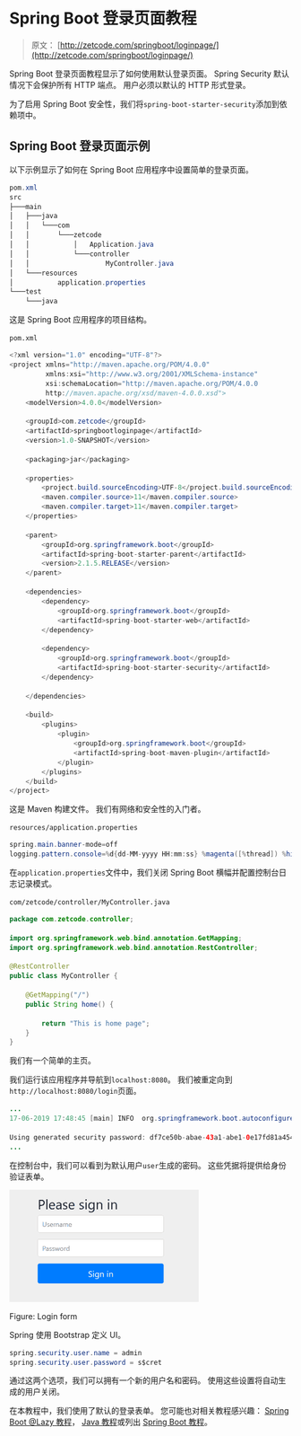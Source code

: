 # Spring Boot 登录页面教程

> 原文： [http://zetcode.com/springboot/loginpage/](http://zetcode.com/springboot/loginpage/)

Spring Boot 登录页面教程显示了如何使用默认登录页面。 Spring Security 默认情况下会保护所有 HTTP 端点。 用户必须以默认的 HTTP 形式登录。

为了启用 Spring Boot 安全性，我们将`spring-boot-starter-security`添加到依赖项中。

## Spring Boot 登录页面示例

以下示例显示了如何在 Spring Boot 应用程序中设置简单的登录页面。

```java
pom.xml
src
├───main
│   ├───java
│   │   └───com
│   │       └───zetcode
│   │           │   Application.java
│   │           └───controller
│   │                   MyController.java
│   └───resources
│           application.properties
└───test
    └───java

```

这是 Spring Boot 应用程序的项目结构。

`pom.xml`

```java
<?xml version="1.0" encoding="UTF-8"?>
<project xmlns="http://maven.apache.org/POM/4.0.0"
         xmlns:xsi="http://www.w3.org/2001/XMLSchema-instance"
         xsi:schemaLocation="http://maven.apache.org/POM/4.0.0
         http://maven.apache.org/xsd/maven-4.0.0.xsd">
    <modelVersion>4.0.0</modelVersion>

    <groupId>com.zetcode</groupId>
    <artifactId>springbootloginpage</artifactId>
    <version>1.0-SNAPSHOT</version>

    <packaging>jar</packaging>

    <properties>
        <project.build.sourceEncoding>UTF-8</project.build.sourceEncoding>
        <maven.compiler.source>11</maven.compiler.source>
        <maven.compiler.target>11</maven.compiler.target>
    </properties>

    <parent>
        <groupId>org.springframework.boot</groupId>
        <artifactId>spring-boot-starter-parent</artifactId>
        <version>2.1.5.RELEASE</version>
    </parent>

    <dependencies>
        <dependency>
            <groupId>org.springframework.boot</groupId>
            <artifactId>spring-boot-starter-web</artifactId>
        </dependency>

        <dependency>
            <groupId>org.springframework.boot</groupId>
            <artifactId>spring-boot-starter-security</artifactId>
        </dependency>

    </dependencies>

    <build>
        <plugins>
            <plugin>
                <groupId>org.springframework.boot</groupId>
                <artifactId>spring-boot-maven-plugin</artifactId>
            </plugin>
        </plugins>
    </build>
</project>

```

这是 Maven 构建文件。 我们有网络和安全性的入门者。

`resources/application.properties`

```java
spring.main.banner-mode=off
logging.pattern.console=%d{dd-MM-yyyy HH:mm:ss} %magenta([%thread]) %highlight(%-5level) %logger.%M - %msg%n

```

在`application.properties`文件中，我们关闭 Spring Boot 横幅并配置控制台日志记录模式。

`com/zetcode/controller/MyController.java`

```java
package com.zetcode.controller;

import org.springframework.web.bind.annotation.GetMapping;
import org.springframework.web.bind.annotation.RestController;

@RestController
public class MyController {

    @GetMapping("/")
    public String home() {

        return "This is home page";
    }
}

```

我们有一个简单的主页。

我们运行该应用程序并导航到`localhost:8080`。 我们被重定向到`http://localhost:8080/login`页面。

```java
...
17-06-2019 17:48:45 [main] INFO  org.springframework.boot.autoconfigure.security.servlet.UserDetailsServiceAutoConfiguration.getOrDeducePassword -

Using generated security password: df7ce50b-abae-43a1-abe1-0e17fd81a454
...

```

在控制台中，我们可以看到为默认用户`user`生成的密码。 这些凭据将提供给身份验证表单。

![Login form](img/44d6f00ded626075f24cc6e05aea57eb.jpg)

Figure: Login form

Spring 使用 Bootstrap 定义 UI。

```java
spring.security.user.name = admin
spring.security.user.password = s$cret

```

通过这两个选项，我们可以拥有一个新的用户名和密码。 使用这些设置将自动生成的用户关闭。

在本教程中，我们使用了默认的登录表单。 您可能也对相关教程感兴趣： [Spring Boot @Lazy 教程](/springboot/lazybean/)， [Java 教程](/lang/java/)或列出 [Spring Boot 教程](/all/#springboot)。